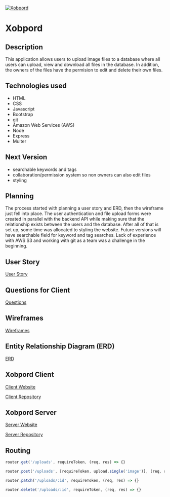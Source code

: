 [![Xobpord](https://i.imgur.com/pho4qb5.png)](https://plastic-murder.github.io/third-project-client/)

# Xobpord

## Description

This application allows users to upload image files to a database where all users can upload, view and download all files in the database.  In addition, the owners of the files have the permision to edit and delete their own files.

## Technologies used

- HTML
- CSS
- Javascript
- Bootstrap
- git
- Amazon Web Services (AWS)
- Node
- Express
- Multer

## Next Version

- searchable keywords and tags
- collaboration/permission system so non owners can also edit files
- styling

## Planning

The process started with planning a user story and ERD, then the wireframe just fell into place.  The user authentication and file upload forms were created in parallel with the backend API while making sure that the relationship exists between the users and the database.  After all of that is set up, some time was allocated to styling the website.  Future versions will have searchable field for keyword and tag searches.  Lack of experience with AWS S3 and working with git as a team was a challenge in the beginning.

## User Story

[User Story](https://imgur.com/a/Gyd8TSZ)

## Questions for Client

[Questions](https://imgur.com/a/nCG8gNr)

## Wireframes

[Wireframes](https://imgur.com/a/GxXLGB3)

## Entity Relationship Diagram (ERD)

[ERD](https://imgur.com/a/0OeCHfI)

## Xobpord Client

[Client Website](https://plastic-murder.github.io/third-project-client/)

[Client Repository](https://github.com/Plastic-Murder/third-project-client)

## Xobpord Server

[Server Website](https://xobpord.herokuapp.com/)

[Server Repository](https://github.com/Plastic-Murder/third-project-api)

## Routing
```js
router.get('/uploads', requireToken, (req, res) => {}

router.post('/uploads', [requireToken, upload.single('image')], (req, res) => {}

router.patch('/uploads/:id', requireToken, (req, res) => {}

router.delete('/uploads/:id', requireToken, (req, res) => {}
```
